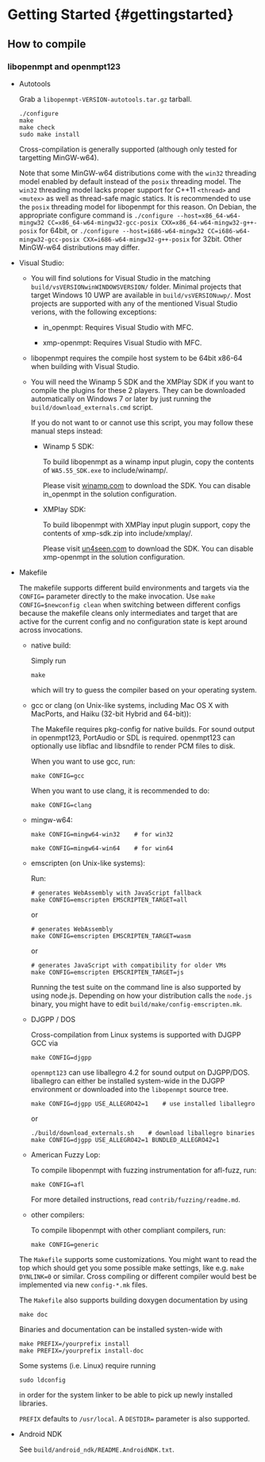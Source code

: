 
Getting Started {#gettingstarted}
===============


How to compile
--------------


### libopenmpt and openmpt123

 -  Autotools

    Grab a `libopenmpt-VERSION-autotools.tar.gz` tarball.

        ./configure
        make
        make check
        sudo make install

    Cross-compilation is generally supported (although only tested for
    targetting MinGW-w64).

    Note that some MinGW-w64 distributions come with the `win32` threading model
    enabled by default instead of the `posix` threading model. The `win32`
    threading model lacks proper support for C++11 `<thread>` and `<mutex>` as
    well as thread-safe magic statics. It is recommended to use the `posix`
    threading model for libopenmpt for this reason. On Debian, the appropriate
    configure command is
    `./configure --host=x86_64-w64-mingw32 CC=x86_64-w64-mingw32-gcc-posix CXX=x86_64-w64-mingw32-g++-posix`
    for 64bit, or
    `./configure --host=i686-w64-mingw32 CC=i686-w64-mingw32-gcc-posix CXX=i686-w64-mingw32-g++-posix`
    for 32bit. Other MinGW-w64 distributions may differ.

 -  Visual Studio:

     -  You will find solutions for Visual Studio in the matching
        `build/vsVERSIONwinWINDOWSVERSION/` folder.
        Minimal projects that target Windows 10 UWP are available in
        `build/vsVERSIONuwp/`.
        Most projects are supported with any of the mentioned Visual Studio
        verions, with the following exceptions:

         -  in_openmpt: Requires Visual Studio with MFC.

         -  xmp-openmpt: Requires Visual Studio with MFC.

     -  libopenmpt requires the compile host system to be 64bit x86-64 when
        building with Visual Studio.

     -  You will need the Winamp 5 SDK and the XMPlay SDK if you want to
        compile the plugins for these 2 players. They can be downloaded
        automatically on Windows 7 or later by just running the
        `build/download_externals.cmd` script.

        If you do not want to or cannot use this script, you may follow these
        manual steps instead:

         -  Winamp 5 SDK:

            To build libopenmpt as a winamp input plugin, copy the contents of
            `WA5.55_SDK.exe` to include/winamp/.

            Please visit
            [winamp.com](http://wiki.winamp.com/wiki/Plug-in_Developer) to
            download the SDK.
            You can disable in_openmpt in the solution configuration.

         -  XMPlay SDK:

            To build libopenmpt with XMPlay input plugin support, copy the
            contents of xmp-sdk.zip into include/xmplay/.

            Please visit [un4seen.com](https://www.un4seen.com/xmplay.html) to
            download the SDK.
            You can disable xmp-openmpt in the solution configuration.

 -  Makefile

    The makefile supports different build environments and targets via the
    `CONFIG=` parameter directly to the make invocation.
    Use `make CONFIG=$newconfig clean` when switching between different configs
    because the makefile cleans only intermediates and target that are active
    for the current config and no configuration state is kept around across
    invocations.

     -  native build:

        Simply run

            make

        which will try to guess the compiler based on your operating system.

     -  gcc or clang (on Unix-like systems, including Mac OS X with MacPorts,
        and Haiku (32-bit Hybrid and 64-bit)):

        The Makefile requires pkg-config for native builds.
        For sound output in openmpt123, PortAudio or SDL is required.
        openmpt123 can optionally use libflac and libsndfile to render PCM
        files to disk.

        When you want to use gcc, run:

            make CONFIG=gcc

        When you want to use clang, it is recommended to do:

            make CONFIG=clang

     -  mingw-w64:

            make CONFIG=mingw64-win32    # for win32

            make CONFIG=mingw64-win64    # for win64

     -  emscripten (on Unix-like systems):

        Run:

            # generates WebAssembly with JavaScript fallback
            make CONFIG=emscripten EMSCRIPTEN_TARGET=all

        or

            # generates WebAssembly
            make CONFIG=emscripten EMSCRIPTEN_TARGET=wasm

        or

            # generates JavaScript with compatibility for older VMs
            make CONFIG=emscripten EMSCRIPTEN_TARGET=js

        Running the test suite on the command line is also supported by using
        node.js. Depending on how your distribution calls the `node.js` binary,
        you might have to edit `build/make/config-emscripten.mk`.

     -  DJGPP / DOS

        Cross-compilation from Linux systems is supported with DJGPP GCC via

            make CONFIG=djgpp

        `openmpt123` can use liballegro 4.2 for sound output on DJGPP/DOS.
        liballegro can either be installed system-wide in the DJGPP environment
        or downloaded into the `libopenmpt` source tree.

            make CONFIG=djgpp USE_ALLEGRO42=1    # use installed liballegro

        or

            ./build/download_externals.sh    # download liballegro binaries
            make CONFIG=djgpp USE_ALLEGRO42=1 BUNDLED_ALLEGRO42=1

     -  American Fuzzy Lop:

        To compile libopenmpt with fuzzing instrumentation for afl-fuzz, run:
        
            make CONFIG=afl
        
        For more detailed instructions, read `contrib/fuzzing/readme.md`.

     -  other compilers:

        To compile libopenmpt with other compliant compilers, run:
        
            make CONFIG=generic
        
    
    The `Makefile` supports some customizations. You might want to read the top
    which should get you some possible make settings, like e.g.
    `make DYNLINK=0` or similar. Cross compiling or different compiler would
    best be implemented via new `config-*.mk` files.

    The `Makefile` also supports building doxygen documentation by using

        make doc

    Binaries and documentation can be installed systen-wide with

        make PREFIX=/yourprefix install
        make PREFIX=/yourprefix install-doc

    Some systems (i.e. Linux) require running

        sudo ldconfig

    in order for the system linker to be able to pick up newly installed
    libraries.

    `PREFIX` defaults to `/usr/local`. A `DESTDIR=` parameter is also
    supported.

 -  Android NDK

    See `build/android_ndk/README.AndroidNDK.txt`.
